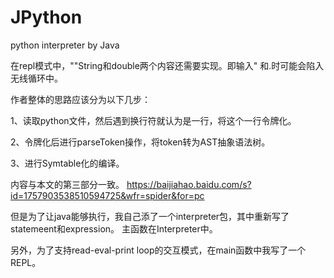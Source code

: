 # JPython
python interpreter by Java

在repl模式中，""String和double两个内容还需要实现。即输入" 和.时可能会陷入无线循环中。

作者整体的思路应该分为以下几步：

1、读取python文件，然后遇到换行符就认为是一行，将这个一行令牌化。

2、令牌化后进行parseToken操作，将token转为AST抽象语法树。

3、进行Symtable化的编译。

内容与本文的第三部分一致。
https://baijiahao.baidu.com/s?id=1757903538510594725&wfr=spider&for=pc

但是为了让java能够执行，我自己添了一个interpreter包，其中重新写了statemeent和expression。
主函数在Interpreter中。

另外，为了支持read-eval-print loop的交互模式，在main函数中我写了一个REPL。


